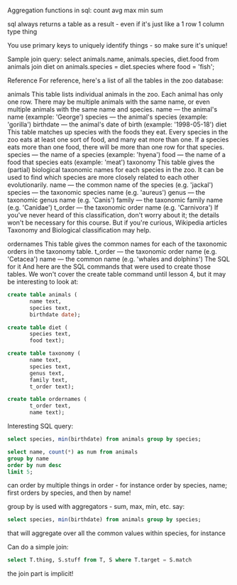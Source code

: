 Aggregation functions in sql:
count
avg
max
min
sum

sql always returns a table as a result - even if it's just like a 1 row 1 column type thing

You use primary keys to uniquely identify things - so make sure it's unique!

Sample join query:
select animals.name, animals.species, diet.food from animals join diet on animals.species = diet.species where food = 'fish';

Reference
For reference, here's a list of all the tables in the zoo database:

animals
This table lists individual animals in the zoo. Each animal has only one row. There may be multiple animals with the same name, or even multiple animals with the same name and species.
name — the animal's name (example: 'George')
species — the animal's species (example: 'gorilla')
birthdate — the animal's date of birth (example: '1998-05-18')
diet
This table matches up species with the foods they eat. Every species in the zoo eats at least one sort of food, and many eat more than one. If a species eats more than one food, there will be more than one row for that species.
species — the name of a species (example: 'hyena')
food — the name of a food that species eats (example: 'meat')
taxonomy
This table gives the (partial) biological taxonomic names for each species in the zoo. It can be used to find which species are more closely related to each other evolutionarily.
name — the common name of the species (e.g. 'jackal')
species — the taxonomic species name (e.g. 'aureus')
genus — the taxonomic genus name (e.g. 'Canis')
family — the taxonomic family name (e.g. 'Canidae')
t_order — the taxonomic order name (e.g. 'Carnivora')
If you've never heard of this classification, don't worry about it; the details won't be necessary for this course. But if you're curious, Wikipedia articles Taxonomy and Biological classification may help.

ordernames
This table gives the common names for each of the taxonomic orders in the taxonomy table.
t_order — the taxonomic order name (e.g. 'Cetacea')
name — the common name (e.g. 'whales and dolphins')
The SQL for it
And here are the SQL commands that were used to create those tables. We won't cover the create table command until lesson 4, but it may be interesting to look at:
```sql
create table animals (  
       name text,
       species text,
       birthdate date);

create table diet (
       species text,
       food text);  

create table taxonomy (
       name text,
       species text,
       genus text,
       family text,
       t_order text); 

create table ordernames (
       t_order text,
       name text);
```

Interesting SQL query:
```sql
select species, min(birthdate) from animals group by species;

select name, count(*) as num from animals
group by name
order by num desc
limit 5;
```

can order by multiple things in order - for instance
order by species, name; first orders by species, and then by name!

group by is used with aggregators - sum, max, min, etc. say:
```sql
select species, min(birthdate) from animals group by species;
```
that will aggregate over all the common values within species, for instance

Can do a simple join:
```sql
select T.thing, S.stuff from T, S where T.target = S.match
```

the join part is implicit!